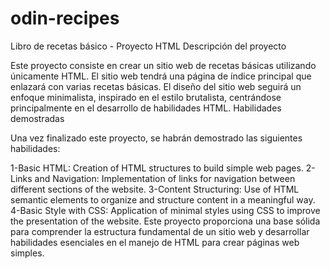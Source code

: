# odin-recipes
Libro de recetas básico - Proyecto HTML Descripción del proyecto

Este proyecto consiste en crear un sitio web de recetas básicas utilizando únicamente HTML. El sitio web tendrá una página de índice principal que enlazará con varias recetas básicas. El diseño del sitio web seguirá un enfoque minimalista, inspirado en el estilo brutalista, centrándose principalmente en el desarrollo de habilidades HTML. Habilidades demostradas

Una vez finalizado este proyecto, se habrán demostrado las siguientes habilidades:

 1-Basic HTML: Creation of HTML structures to build simple web pages.
 2-Links and Navigation: Implementation of links for navigation between different sections of the website.
 3-Content Structuring: Use of HTML semantic elements to organize and structure content in a meaningful way.
 4-Basic Style with CSS: Application of minimal styles using CSS to improve the presentation of the website.
Este proyecto proporciona una base sólida para comprender la estructura fundamental de un sitio web y desarrollar habilidades esenciales en el manejo de HTML para crear páginas web simples. 